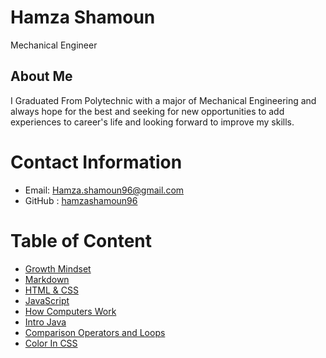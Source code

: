 # Hamza Shamoun
Mechanical Engineer
## About Me
I Graduated From Polytechnic with a major of Mechanical Engineering and always hope for the best and seeking for new opportunities to add experiences to career's life and looking forward to improve my skills.
# Contact Information 
* Email: Hamza.shamoun96@gmail.com
* GitHub : [hamzashamoun96](https://github.com/hamzashamoun96)
# Table of Content
* [Growth Mindset](https://hamzashamoun96.github.io/Reading-notes/Growth-Mindset)
* [Markdown](https://hamzashamoun96.github.io/Reading-notes/MarkDown)
* [HTML & CSS](https://hamzashamoun96.github.io/Reading-notes/Read4)
* [JavaScript](https://hamzashamoun96.github.io/Reading-notes/JavaScript)
* [How Computers Work](https://hamzashamoun96.github.io/Reading-notes/HowComputersWork)
* [Intro Java](https://hamzashamoun96.github.io/Reading-notes/Read7)
* [Comparison Operators and Loops](https://hamzashamoun96.github.io/Reading-notes/Read8)
* [Color In CSS](https://hamzashamoun96.github.io/Reading-notes/Read5)

